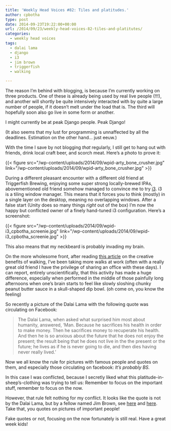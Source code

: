 ```yaml
---
title: 'Weekly Head Voices #82: Tiles and platitudes.'
author: cpbotha
type: post
date: 2014-09-23T19:22:00+00:00
url: /2014/09/23/weekly-head-voices-82-tiles-and-platitutes/
categories:
  - weekly head voices
tags:
  - dalai lama
  - django
  - i3
  - jim brown
  - triggerfish
  - walking

---
```

The reason I’m behind with blogging, is because I’m currently working on three products. One of these is already being used by real live people (!!!), and another will shortly be quite intensively interacted with by quite a large number of people, if it doesn’t melt under the load that is. The third will hopefully soon also go live in some form or another.

I might currently be at peak Django people. Peak Django!

(It also seems that my lust for programming is unnaffected by all the deadlines. Estimation on the other hand… just eeuw.)

With the time I save by not blogging _that_ regularly, I still get to hang out with friends, drink local craft beer, and scorch meat. Here’s a photo to prove it:

{{< figure src="/wp-content/uploads/2014/09/wpid-arty_bone_crusher.jpg" link="/wp-content/uploads/2014/09/wpid-arty_bone_crusher.jpg" >}}

During a different pleasant encounter with a different old friend at Triggerfish Brewing, enjoying some super strong locally-brewed IPAs, abovementioned old friend somehow managed to convince me to try [i3][2]. i3 is a tiling window manager. This means that it forces you to think (mostly) in a single layer on the desktop, meaning no overlapping windows. After a false start (Unity does so many things _right_ out of the box) I’m now the happy but conflicted owner of a finely hand-tuned i3 configuration. Here’s a screenshot:

{{< figure src="/wp-content/uploads/2014/09/wpid-i3_cpbotha_screenie.jpg" link="/wp-content/uploads/2014/09/wpid-i3_cpbotha_screenie.jpg" >}}

This also means that my neckbeard is probably invading my brain.

On the more wholesome front, after reading [this article][3] on the creative benefits of walking, I’ve been taking more walks at work (often with a really great old friend I have the privilege of sharing an office with these days). I can report, entirely unscientifically, that this activity has made a huge difference, especially when performed in the middle of those painfully long afternoons when one’s brain starts to feel like slowly sloshing chunky peanut butter sauce in a skull-shaped dip bowl. (oh come on, you know the feeling)

So recently a picture of the Dalai Lama with the following quote was circulating on Facebook:

> The Dalai Lama, when asked what surprised him most about humanity, answered, ‘Man. Because he sacrifices his health in order to make money. Then he sacrifices money to recuperate his health. And then he is so anxious about the future that he does not enjoy the present; the result being that he does not live in the the present or the future; he lives as if he is never going to die, and then dies having never really lived.’

Now we all know the rule for pictures with famous people and quotes on them, and especially those circulating on facebook: _It’s probably BS._

In this case I was conflicted, because I secretly liked what this platitude-in-sheep’s-clothing was trying to tell us: Remember to focus on the important stuff, remember to focus on the now.

However, that rule felt nothing for my conflict. It looks like the quote is not by the Dalai Lama, but by a fellow named Jim Brown, see [here][4] and [here][5]. Take that, you quotes on pictures of important people!

Fake quotes or not, focusing on the now fortunately is still real. Have a great week kids!

 [1]: http://cpbotha.net/wp-content/uploads/2014/09/wpid-arty_bone_crusher-300x225.jpg
 [2]: http://i3wm.org/
 [3]: http://www.newyorker.com/tech/elements/walking-helps-us-think
 [4]: http://cascadianwanderer.wordpress.com/2014/07/29/the-dalai-lama-is-jim-brown/
 [5]: http://centerforgloballeadership.wordpress.com/2012/06/30/an-interview-with-god-i-stand-corrected/
